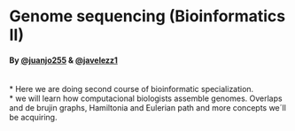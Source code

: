 # Genome sequencing (Bioinformatics II) 
#### By [@juanjo255]( https://github.com/juanjo255) & [@javelezz1](https://github.com/javelezz1)

<br/>
* Here we are doing second course of bioinformatic specialization.
<br/> 
* we will learn how computacional biologists assemble genomes. Overlaps and de brujin graphs, Hamiltonia and Eulerian path and more concepts we´ll be acquiring.
